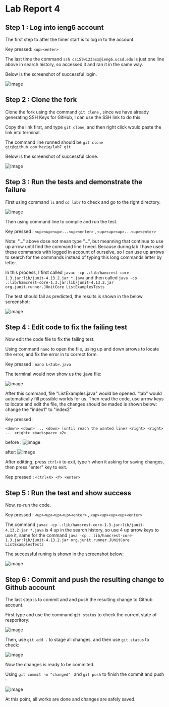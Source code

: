 # Lab Report 4

## Step 1 : Log into ieng6 account 

The first step to after the timer start is to log in to the account. 

  Key pressed: `<up><enter>`
  
  The last time the command `ssh cs15lwi23asx@ieng6.ucsd.edu` is just one line above in search history, so accessed it and ran it in the same way. 
  
  Below is the screenshot of successful login. 

 ![image](https://user-images.githubusercontent.com/122570012/221449425-646999e3-ff12-4742-8585-926a70c01cff.png)
 
 
 
## Step 2 : Clone the fork 

Clone the fork using the command `git clone` , since we have already generating SSH Keys for GitHub, I can use the SSH link to do this. 

  Copy the link first, and type `git clone`, and then right click would paste the link into terminal. 
  
  The command line runned should be `git clone git@github.com:heziq/lab7.git ` 
  
  Below is the screenshot of successful clone. 
  
  ![image](https://user-images.githubusercontent.com/122570012/221450427-42a3d844-c3f6-4f16-a8d2-4313f1e9e0f0.png)


## Step 3 : Run the tests and demonstrate the failure 

First using command `ls` and `cd lab7` to check and go to the right directory. 

  ![image](https://user-images.githubusercontent.com/122570012/221450575-ae7933fb-37de-4c27-b981-2e50f2695f10.png)

  Then using command line to compile and run the test. 

  Key pressed : `<up><up><up>...<up><enter>` , `<up><up><up>...<up><enter>` 
  
  Note: "..." above dose not mean type "...", but meanning that continue to use up arrow until find the command line I need. Because during lab I have used these commands with logged in account of ourselve, so I can use up arrows to search for the commands instead of typing this long commands letter by letter. 
  
  In this process, I first called `javac -cp .:lib/hamcrest-core-1.3.jar:lib/junit-4.13.2.jar *.java` and then called `java -cp .:lib/hamcrest-core-1.3.jar:lib/junit-4.13.2.jar org.junit.runner.JUnitCore ListExamplesTests` 
  
  The test should fail as predicted, the results is shown in the below screenshot: 
  
  ![image](https://user-images.githubusercontent.com/122570012/221451147-f1d10361-6b9c-41ec-80f5-ee572459532b.png)

## Step 4 : Edit code to fix the failing test 

Now edit the code file to fix the failing test. 

Using command `nano` to open the file, using up and down arrows to locate the error, and fix the error in to correct form. 

Key pressed : `nano L<tab>.java` 

The terminal would now show us the .java file: 

![image](https://user-images.githubusercontent.com/122570012/221459093-0807c524-3be5-48e9-b762-41bd9ba45656.png)

After this command, file "ListExamples.java" would be opened. "tab" would automatically fill possible worlds for us. Then read the code, use arrow keys to locate and edit the file, the changes should be maded is shown below: change the "index1" to "index2" 
  
  Key pressed : 
  
  ` <down> <down> ... <down> (until reach the wanted line) <right> <right> ... <right> <backspace> <2> `
  
          

before : 
![image](https://user-images.githubusercontent.com/122570012/221452237-1f18b976-8b27-4097-846a-d8e3da885a97.png)

after: 
![image](https://user-images.githubusercontent.com/122570012/221452252-00bb56aa-0946-47d4-82fa-e98ee5efc808.png)

After editting, press `ctrl+X` to exit, type `Y` when it asking for saving changes, then press "enter" key to exit. 

Kep pressed : ` <ctrl+X> <Y> <enter> `

## Step 5 : Run the test and show success 

Now, re-run the code. 

  Key pressed : `<up><up><up><up><enter>` , `<up><up><up><up><enter>` 
  
  The command `javac -cp .:lib/hamcrest-core-1.3.jar:lib/junit-4.13.2.jar *.java` is 4 up in the search history, so use 4 up arrow keys to use it, same for the command `java -cp .:lib/hamcrest-core-1.3.jar:lib/junit-4.13.2.jar org.junit.runner.JUnitCore ListExamplesTests` 
  
  The successful runing is shown in the screenshot below: 
  
  ![image](https://user-images.githubusercontent.com/122570012/221458883-91fb28b6-fe8d-4aee-9466-2ce4b376ed72.png)

## Step 6 : Commit and push the resulting change to Github account 

The last step is to commit and and push the resulting change to Github account. 

First type and use the command `git status` to check the current state of resporitory: 

![image](https://user-images.githubusercontent.com/122570012/221460158-df9c15ac-bb8a-415f-a2ee-ab1d6ff0948a.png)

Then, use `git add .` to stage all changes, and then use `git status` to check: 

![image](https://user-images.githubusercontent.com/122570012/221460280-3805c956-9942-4a36-9703-760e81cd45c3.png)

Now the changes is ready to be commited. 

Using `git commit -m "changed" ` and `git push` to finish the commit and push : 

![image](https://user-images.githubusercontent.com/122570012/221460376-60c081fd-5bdf-49e8-b4e7-e86676fecf56.png)


At this point, all works are done and changes are safely saved. 



